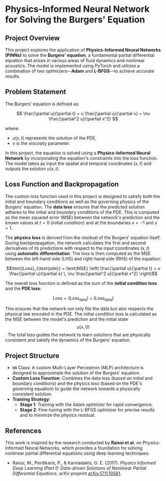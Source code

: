 
# Physics-Informed Neural Network for Solving the Burgers' Equation

## Project Overview
This project explores the application of **Physics-Informed Neural Networks (PINNs)** to solve the **Burgers' equation**, a fundamental partial differential equation that arises in various areas of fluid dynamics and nonlinear acoustics. The model is implemented using PyTorch and utilizes a combination of two optimizers—**Adam** and **L-BFGS**—to achieve accurate results.

## Problem Statement
The Burgers' equation is defined as:

$$
\frac{\partial u}{\partial t} + u \frac{\partial u}{\partial x} = \nu \frac{\partial^2 u}{\partial x^2}
$$

where:
- $u(x, t)$ represents the solution of the PDE,
- $\nu$ is the viscosity parameter.

In this project, the equation is solved using a **Physics-Informed Neural Network** by incorporating the equation's constraints into the loss function. The model takes as input the spatial and temporal coordinates $(x, t)$ and outputs the solution $u(x, t)$.

## Loss Function and Backpropagation
The custom loss function used in this project is designed to satisfy both the initial and boundary conditions as well as the governing physics of the Burgers' equation. The **data loss** ensures that the predicted solution adheres to the initial and boundary conditions of the PDE. This is computed as the mean squared error (MSE) between the network's prediction and the known values at $t=0$ (initial condition) and at the boundaries $x=-1$ and $x=1$.

The **physics loss** is derived from the residual of the Burgers' equation itself. During backpropagation, the network calculates the first and second derivatives of its predictions with respect to the input coordinates $(x, t)$ using **automatic differentiation**. The loss is then computed as the MSE between the left-hand side (LHS) and right-hand side (RHS) of the equation:


$$\text{Loss}_{\text{pde}} = \text{MSE} \left( \frac{\partial u}{\partial t} + u \frac{\partial u}{\partial x} \, \nu \frac{\partial^2 u}{\partial x^2} \right)$$


The overall loss function is defined as the sum of the **initial condition loss** and the **PDE loss**:


$$\text{Loss} = (\text{Loss}_{\text{data}}) + (\text{Loss}_{\text{data}})$$



This ensures that the network not only fits the data but also respects the physical law encoded in the PDE. The initial condition loss is calculated as the MSE between the model's prediction and the initial state $$u(x, 0)$$. The total loss guides the network to learn solutions that are physically consistent and satisfy the dynamics of the Burgers' equation.

## Project Structure
- `NN` Class: A custom Multi-Layer Perceptron (MLP) architecture is designed to approximate the solution of the Burgers' equation.
- **Custom Loss Function**: Combines the data loss (based on initial and boundary conditions) and the physics loss (based on the PDE's governing equation) to guide the network towards a physically consistent solution.
- **Training Strategy**:
  - **Stage 1**: Training with the Adam optimizer for rapid convergence.
  - **Stage 2**: Fine-tuning with the L-BFGS optimizer for precise results and to minimize the physics residual.

## References
This work is inspired by the research conducted by **Raissi et al.** on Physics-Informed Neural Networks, which provides a foundation for solving nonlinear partial differential equations using deep learning techniques:

- Raissi, M., Perdikaris, P., & Karniadakis, G. E. (2017). *Physics Informed Deep Learning (Part I): Data-driven Solutions of Nonlinear Partial Differential Equations*. arXiv preprint [arXiv:1711.10561](https://arxiv.org/abs/1711.10561).
